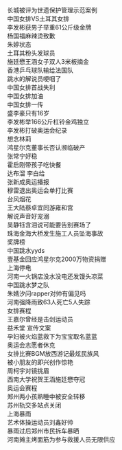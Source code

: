 长城被评为世遗保护管理示范案例  
中国女排VS土耳其女排  
李发彬获男子举重61公斤级金牌  
杨国福麻辣烫致歉  
朱婷状态  
土耳其粉头发球员  
施廷懋王涵女子双人3米板摘金  
香港乒乓球队输给法国队  
跳水的解说员哽咽了  
中国女排首战失利  
中国女排加油  
中国女排一传  
盛李豪只有16岁  
李发彬举166公斤杠铃金鸡独立  
李发彬打破奥运会纪录  
想念林莉  
鸿星尔克董事长否认濒临破产  
张常宁好稳  
霍启刚带孩子吃快餐  
达布溜 李白给  
张新成奥运播报  
穆雷退出奥运会单打比赛  
台风烟花  
王大陆蔡卓宜同游雍和宫  
解说声音好宠溺  
吴静钰含泪说可能要告别赛场了  
珠海金海大桥发生施工人员坠海事故  
奖牌榜  
中国跳水yyds  
壹基金回应鸿星尔克2000万物资捐赠  
上海停电  
河南一火锅店没水没电还发馒头凉菜  
中国跳水梦之队  
朱婧汐问rapper对帅有偏见吗  
河南强降雨致63人死亡5人失踪  
女排赛程  
王嘉尔曾经是击剑运动员  
益禾堂 宣传文案  
孕妇被火焰蓝救下为宝宝取名蓝蓝  
奥运会志愿者休克  
女排比赛BGM放西游记最炫民族风  
被小朋友的即兴创作惊艳  
周柯宇对镜挑眉  
西南大学祝贺王涵施廷懋夺冠  
奥运会赛程  
郑州两小孩熟睡中被安全转移  
苏州轨交多站点关闭  
上海暴雨  
艺术体操运动员刘鑫好帅  
暴雨过后郑州市民拆车暴晒  
河南摊主烤面筋为参与救援人员无限供应  
